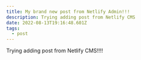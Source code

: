 ```yaml
---
title: My brand new post from Netlify Admin!!!
description: Trying adding post from Netlify CMS
date: 2022-08-13T19:16:48.601Z
tags:
  - post
---
```

Trying adding post from Netlify CMS!!!!